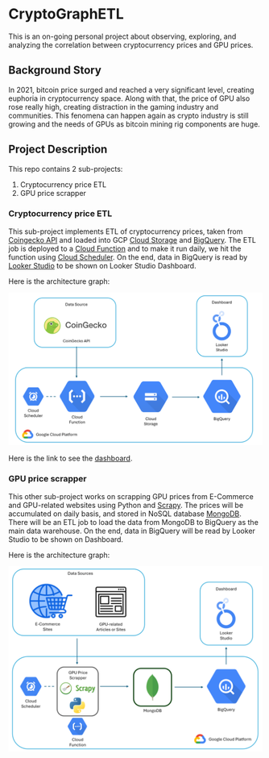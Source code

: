 # CryptoGraphETL

This is an on-going personal project about observing, exploring, and analyzing the correlation between cryptocurrency prices and GPU prices.

## Background Story

In 2021, bitcoin price surged and reached a very significant level, creating euphoria in cryptocurrency space. Along with that, the price of GPU also rose really high, creating distraction in the gaming industry and communities. This fenomena can happen again as crypto industry is still growing and the needs of GPUs as bitcoin mining rig components are huge.

## Project Description

This repo contains 2 sub-projects:

1. Cryptocurrency price ETL
2. GPU price scrapper

### Cryptocurrency price ETL

This sub-project implements ETL of cryptocurrency prices, taken from [Coingecko API](https://www.coingecko.com/en/api) and loaded into GCP [Cloud Storage](https://cloud.google.com/storage) and [BigQuery](https://cloud.google.com/bigquery). The ETL job is deployed to a [Cloud Function](https://cloud.google.com/functions) and to make it run daily, we hit the function using [Cloud Scheduler](https://cloud.google.com/scheduler). On the end, data in BigQuery is read by [Looker Studio](https://lookerstudio.google.com/overview) to be shown on Looker Studio Dashboard.

<!-- TODO -->

Here is the architecture graph:

![CryptoGraphETL Architecture Diagram](https://github.com/irshadrasyidi/CryptoGraphETL/blob/main/assets/CryptoGraphETL.png?raw=true)

Here is the link to see the [dashboard](https://lookerstudio.google.com/reporting/1821f0d5-414d-4746-a371-983edc28da0b).

### GPU price scrapper

This other sub-project works on scrapping GPU prices from E-Commerce and GPU-related websites using Python and [Scrapy](https://scrapy.org/). The prices will be accumulated on daily basis, and stored in NoSQL database [MongoDB](https://www.mongodb.com/). There will be an ETL job to load the data from MongoDB to BigQuery as the main data warehouse. On the end, data in BigQuery will be read by Looker Studio to be shown on Dashboard.

Here is the architecture graph:

![CryptoGraphScrapper Architecture Diagram](https://github.com/irshadrasyidi/CryptoGraphETL/blob/main/assets/CryptoGraphScrapper.png?raw=true)
